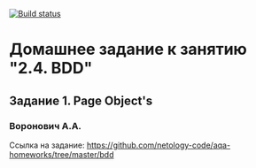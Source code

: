 [![Build status](https://ci.appveyor.com/api/projects/status/ecdt012ule1mks2r?svg=true)](https://ci.appveyor.com/project/valex182/patterns2)

# Домашнее задание к занятию "2.4. BDD"
## Задание 1. Page Object's
### Воронович А.А.

Ссылка на задание: https://github.com/netology-code/aqa-homeworks/tree/master/bdd